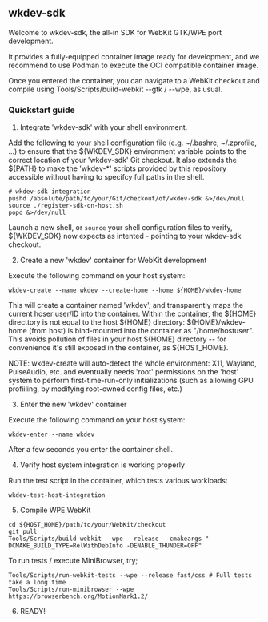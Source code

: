 ## wkdev-sdk

Welcome to wkdev-sdk, the all-in SDK for WebKit GTK/WPE port development.

It provides a fully-equipped container image ready for development, and
we recommend to use Podman to execute the OCI compatible container image.

Once you entered the container, you can navigate to a WebKit checkout
and compile using Tools/Scripts/build-webkit --gtk / --wpe, as usual.

### Quickstart guide

1. Integrate 'wkdev-sdk' with your shell environment.

Add the following to your shell configuration file (e.g. ~/.bashrc, ~/.zprofile, ...)
to ensure that the ${WKDEV_SDK} environment variable points to the correct location
of your 'wkdev-sdk' Git checkout. It also extends the ${PATH} to make the 'wkdev-\*' scripts
provided by this repository accessible without having to specifcy full paths in the shell.

```
# wkdev-sdk integration
pushd /absolute/path/to/your/Git/checkout/of/wkdev-sdk &>/dev/null
source ./register-sdk-on-host.sh
popd &>/dev/null
```

Launch a new shell, or `source` your shell configuration files to verify, ${WKDEV_SDK}
now expects as intented - pointing to your wkdev-sdk checkout.

2. Create a new 'wkdev' container for WebKit development

Execute the following command on your host system:

```wkdev-create --name wkdev --create-home --home ${HOME}/wkdev-home```

This will create a container named 'wkdev', and transparently maps the current hoser user/ID
into the container. Within the container, the ${HOME} directtory is not equal to the host
${HOME} directory: ${HOME}/wkdev-home (from host) is bind-mounted into the container as
"/home/hostuser". This avoids pollution of files in your host ${HOME} directory -- for
convenience it's still exposed in the container, as ${HOST_HOME}.

NOTE: wkdev-create will auto-detect the whole environment: X11, Wayland, PulseAudio, etc.
and eventually needs 'root' permissions on the 'host' system to perform first-time-run-only
initializations (such as allowing GPU profiiling, by modifying root-owned config files, etc.)

3. Enter the new 'wkdev' container

Execute the following command on your host system:

```wkdev-enter --name wkdev```

After a few seconds you enter the container shell.

4. Verify host system integration is working properly

Run the test script in the container, which tests various workloads:

```wkdev-test-host-integration```

5. Compile WPE WebKit

```
cd ${HOST_HOME}/path/to/your/WebKit/checkout
git pull
Tools/Scripts/build-webkit --wpe --release --cmakeargs "-DCMAKE_BUILD_TYPE=RelWithDebInfo -DENABLE_THUNDER=OFF"
```

To run tests / execute MiniBrowser, try;

```
Tools/Scripts/run-webkit-tests --wpe --release fast/css # Full tests take a long time
Tools/Scripts/run-minibrowser --wpe https://browserbench.org/MotionMark1.2/
```

6. READY!
